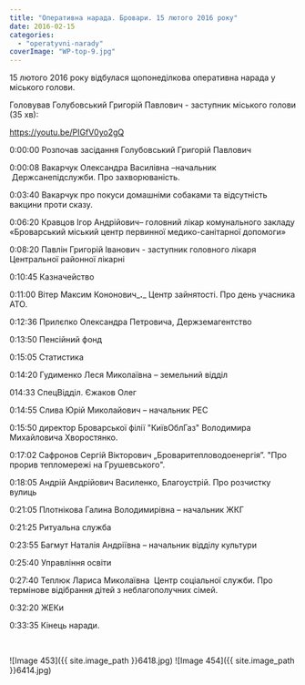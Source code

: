 ```yaml
---
title: "Оперативна нарада. Бровари. 15 лютого 2016 року"
date: 2016-02-15
categories: 
  - "operatyvni-narady"
coverImage: "WP-top-9.jpg"
---
```


15 лютого 2016 року відбулася щопонеділкова оперативна нарада у міського голови.<!--more-->

Головував Голубовський Григорій Павлович - заступник міського голови (35 хв):

https://youtu.be/PIGfV0yo2gQ

0:00:00 Розпочав засідання Голубовський Григорій Павлович

0:00:08 Вакарчук Олександра Василівна –начальник  Держcанепідслужби. Про захворюваність.

0:03:40 Вакарчук про покуси домашніми собаками та відсутність вакцини проти сказу.

0:06:20 Кравцов Ігор Андрійович– головний лікар комунального закладу «Броварський міський центр первинної медико-санітарної допомоги»

0:08:20 Павлін Григорій Іванович - заступник головного лікаря Центральної районної лікарні

0:10:45 Казначейство

0:11:00 Вітер Максим Кононович_**.**_ Центр зайнятості. Про день учасника АТО.

0:12:36 Прилєпко Олександра Петровича, Держземагентство

0:13:50 Пенсійний фонд

0:15:05 Статистика

0:14:20 Гудименко Леся Миколаївна – земельний відділ

014:33 СпецВідділ. Єжаков Олег

0:14:55 Слива Юрій Миколайович – начальник РЕС

0:15:50 директор Броварської філії "КиївОблГаз" Володимира Михайловича Хворостянко.

0:17:02 Сафронов Сергій Вікторович „Броваритепловодоенергія”. "Про прорив тепломережі на Грушевського".

0:18:05 Андрій Андрійович Василенко, Благоустрій. Про розчистку вулиць

0:21:05 Плотнікова Галина Володимирівна – начальник ЖКГ

0:21:25 Ритуальна служба

0:23:55 Багмут Наталія Андріївна – начальник відділу культури

0:25:40 Управління освіти

0:27:40 Теплюк Лариса Миколаївна  Центр соціальної служби. Про термінове відібрання дітей з неблагополучних сімей.

0:32:20 ЖЕКи

0:33:35 Кінець наради.

 

![Image 453]({{ site.image_path }}6418.jpg)
![Image 454]({{ site.image_path }}6414.jpg)
